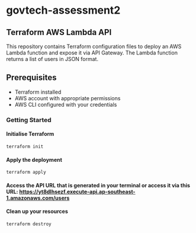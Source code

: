 # govtech-assessment2

## Terraform AWS Lambda API

This repository contains Terraform configuration files to deploy an AWS Lambda function and expose it via API Gateway. The Lambda function returns a list of users in JSON format.

## Prerequisites

- Terraform installed
- AWS account with appropriate permissions
- AWS CLI configured with your credentials

### Getting Started

#### Initialise Terraform
```terraform init```

#### Apply the deployment
```terraform apply```

#### Access the API URL that is generated in your terminal or access it via this URL: https://yt8dlhsezf.execute-api.ap-southeast-1.amazonaws.com/users

#### Clean up your resources
```terraform destroy```